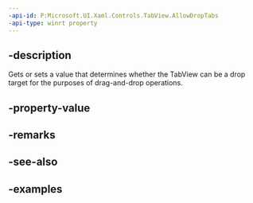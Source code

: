 ```yaml
---
-api-id: P:Microsoft.UI.Xaml.Controls.TabView.AllowDropTabs
-api-type: winrt property
---
```


## -description

Gets or sets a value that determines whether the TabView can be a drop target for the purposes of drag-and-drop operations.

## -property-value

## -remarks

## -see-also

## -examples

